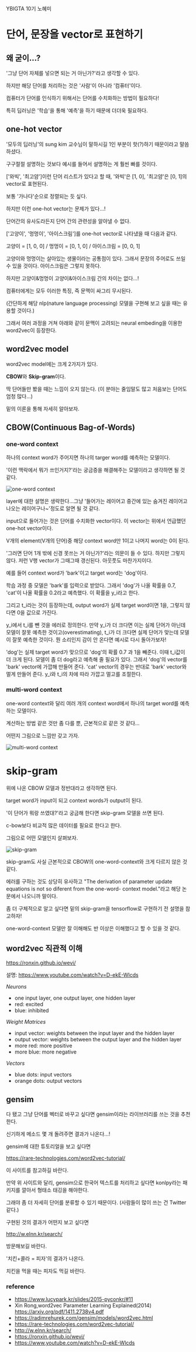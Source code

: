 YBIGTA 10기 노혜미

# 단어, 문장을 vector로 표현하기

## 왜 굳이...?

'그냥 단어 자체를 넣으면 되는 거 아닌가?'라고 생각할 수 있다.

하지만 해당 단어를 처리하는 것은 '사람'이 아니라 '컴퓨터'이다.

컴퓨터가 단어를 인식하기 위해서는 단어를 수치화하는 방법이 필요하다!

특히 딥러닝은 '학습'을 통해 '예측'을 하기 때문에 더더욱 필요하다.

## one-hot vector

'모두의 딥러닝'의 sung kim 교수님이 말하시길 1인 부분이 핫(?)하기 때문이라고 말씀하셨다.

구구절절 설명하는 것보다 예시를 들어서 설명하는 게 훨씬 빠를 것이다.

['와빅', '최고얌']이런 단어 리스트가 있다고 할 때, '와빅'은 [1, 0], '최고얌'은 [0, 1]의 vector로 표현된다.

보통 '가나다'순으로 정렬되는 듯 싶다.

하지만 이런 one-hot vector는 문제가 있다...!

단어간의 유사도라든지 단어 간의 관련성을 알아낼 수 없다.

['고양이', '멍멍이', '아이스크림']를 one-hot vector로 나타냈을 때 다음과 같다.

고양이 = [1, 0, 0] / 멍멍이 = [0, 1, 0] / 아이스크림 = [0, 0, 1]

고양이와 멍멍이는 살아있는 생물이라는 공통점이 있다. 그래서 문장의 주어로도 쓰일 수 있을 것이다. 아이스크림은 그렇지 못하다.

하지만 고양이&멍멍이 고양이&아이스크림 간의 차이는 없다...!

컴퓨터에게는 모두 이러한 특징, 즉 문맥이 싸그리 무시된다. 

(간단하게 해당 nlp(nature language processing) 모델을 구현해 보고 싶을 때는 유용할 것이다.)

그래서 여러 과정을 거쳐 아래와 같이 문맥이 고려되는 neural embeding을 이용한 word2vec이 등장한다.

## word2vec model

word2vec model에는 크게 2가지가 있다.

**CBOW**와 **Skip-gram**이다.

딱 단어들만 봤을 때는 느낌이 오지 않는다. (이 분야는 줄임말도 많고 처음보는 단어도 엄청 많다...)

밑의 이론을 통해 자세히 알아보자.

## CBOW(Continuous Bag-of-Words)

### one-word context

하나의 context word가 주어지면 하나의 targer word를 예측하는 모델이다.

'이런 맥락에서 뭐가 쓰인거지?'라는 궁금증을 해결해주는 모델이라고 생각하면 될 것 같다.

![one-word context](http://i.imgur.com/NG98Oht.jpg)

layer에 대한 설명은 생략한다...그냥 '들어가는 레이어고 중간에 있는 숨겨진 레이어고 나오는 레이어구나~'정도로 알면 될 것 같다.

input으로 들어가는 것은 단어를 수치화한 vector이다. 이 vector는 위에서 언급했던 one-hot vector이다.

V개의 element(V개의 단어)중 해당 context word만 1이고 나머지 word는 0이 된다.

'그러면 단어 1개 밖에 신경 못쓰는 거 아닌가?'라는 의문이 들 수 있다. 하지만 그렇지 않다. 저런 V행 vector가 그때그때 갱신된다. 아웃풋도 마찬가지이다.

예를 들어 context word가 'bark'이고 target word는 'dog'이다. 

학습 과정 중 모델은 'bark'를 입력으로 받았다. 그래서 'dog'가 나올 확률을 0.7, 'cat'이 나올 확률을 0.2라고 예측했다. 이 확률을 y_i라고 한다. 

그리고 t_i라는 것이 등장하는데, output word가 실제 target word이면 1을, 그렇지 않다면 0을 값으로 가진다.

y_i에서 t_i를 뺀 것을 에러로 정의한다. 만약 y_i가 더 크다면 이는 실제 단어가 아닌데 모델이 잘못 예측한 것이고(overestimating), t_i가 더 크다면 실제 단어가 맞는데 모델이 잘못 예측한 것이다. 뭔 소리인지 감이 안 온다면 예시로 다시 돌아가보자! 

'dog'는 실제 target word가 맞으므로 'dog'의 확률 0.7 과 1을 빼준다. 이때 t_i값이 더 크게 된다. 모델이 좀 더 dog라고 예측해 줄 필요가 있다. 그래서 'dog'의 vector를 'bark' vector에 가깝해 만들어 준다. 'cat' vector의 경우는 반대로 'bark' vector와 멀게 만들어 준다. y_i와 t_i의 차에 따라 가깝고 멀고를 조절한다.

### multi-word context

one-word context와 달리 여러 개의 context word에서 하나의 target word를 예측하는 모델이다.

계산하는 방법 같은 것만 좀 다를 뿐, 근본적으로 같은 것 같다...

어떤지 그림으로 느낌만 갖고 가자.

![multi-word context](http://i.imgur.com/NCdtgY4.jpg)

# skip-gram

위에 나온 CBOW 모델과 정반대라고 생각하면 된다.

target word가 input이 되고 context words가 output이 된다.

'이 단어가 뭐랑 쓰였대?'라고 궁금해 한다면 skip-gram 모델을 쓰면 된다.

c-bow보다 비교적 많은 데이터를 필요로 한다고 한다.

그림으로 어떤 모델인지 살펴보자.

![skip-gram](http://i.imgur.com/UFRHTuB.jpg)

skip-gram도 사실 근본적으로 CBOW의 one-word-context와 크게 다르지 않은 것 같다.

에러를 구하는 것도 상당히 유사하고 "The derivation of parameter update equations is not so diferent from the one-word-
context model."라고 해당 논문에서 나오니까 말이다.

좀 더 구체적으로 알고 싶다면 밑의 skip-gram을 tensorflow로 구현하기 전 설명을 참고하자!

one-word-context 모델만 잘 이해해도 반 이상은 이해했다고 할 수 있을 것 같다.

## word2vec 직관적 이해

https://ronxin.github.io/wevi/

설명: https://www.youtube.com/watch?v=D-ekE-Wlcds

*Neurons*

- one input layer, one output layer, one hidden layer
- red: excited
- blue: inhibited

*Weight Matrices*

- input vector: weights between the input layer and the hidden layer
- output vector: weights between the output layer and the hidden layer
- more red: more positive
- more blue: more negative

*Vectors*

- blue dots: input vectors
- orange dots: output vectors

## gensim

다 됐고 그냥 단어를 벡터로 바꾸고 싶다면 gensim이라는 라이브러리를 쓰는 것을 추천한다.

신기하게 메소드 몇 개 돌려주면 결과가 나온다...!

gensim에 대한 튜토리얼을 보고 싶다면

https://rare-technologies.com/word2vec-tutorial/

이 사이트를 참고하길 바란다.

만약 위 사이트와 달리, gensim으로 한국어 텍스트를 처리하고 싶다면 konlpy라는 패키지를 깔아서 형태소 태깅을 해야한다.

그래야 좀 더 자세히 단어를 분류할 수 있기 때문이다. (사람들이 많이 쓰는 건 Twitter 같다.)

구현된 것의 결과가 어떤지 보고 싶다면

http://w.elnn.kr/search/

방문해보길 바란다.

'치킨+콜라 = 피자'의 결과가 나온다.

치킨을 먹을 때는 피자도 먹길 바란다.

### reference

- https://www.lucypark.kr/slides/2015-pyconkr/#11
- Xin Rong,word2vec Parameter Learning Explained(2014)
  https://arxiv.org/pdf/1411.2738v4.pdf
- https://radimrehurek.com/gensim/models/word2vec.html
- https://rare-technologies.com/word2vec-tutorial/
- http://w.elnn.kr/search/
- https://ronxin.github.io/wevi/
- https://www.youtube.com/watch?v=D-ekE-Wlcds